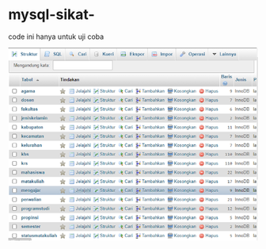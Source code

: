 # mysql-sikat-
code ini hanya untuk uji coba 

![chatting](https://github.com/zakafahmi/mysql-sikat-/blob/main/siaikat.png)
